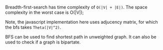 
Breadth-first-search has time complexity of `O(|V| + |E|)`. The space complexity in the worst case is O(|V|);

Note, the javascript implementation here uses adjucency matrix, for which the bfs takes `Theta(|V|^2)`.

BFS can be used to find shortest path in unweighted graph. It can also be used to check if a graph is bipartate.
